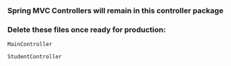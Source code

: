 ### Spring MVC Controllers will remain in this controller package

### Delete these files once ready for production:
` MainController `

`StudentController `